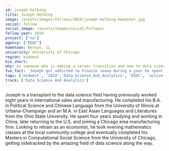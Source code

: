```yaml
---
id: joseph-helbing
title: Joseph Helbing
image: /assets/images/fellows/2024/joseph-helbing-headshot.jpg
social: fellow
social_image: /assets/images/social/fellows/
fellow_year: 2024
project: ["na"]
agency: ["EEOC"]
hometown: Berwyn, IL
university: University of Chicago
region: midwest
bio_short: 
why: As someone who is making a career transition and new to data science, the opportunities for mentorship and strong mutually supporting network of public service oriented colleagues at the USDC is exactly the kind of environment that fosters a growth mindset. I'm incredibly excited to join my USDC cohort to tackle important problems together.
fun_fact: 'Joseph got addicted to Finnish sauna during a year he spent living there, and one of his bucket list goals in life is to someday be invited to the sauna in the basement of the Finnish embassy in DC.'
tags: ['midwest', '2024','Data_Science_And_Analytics', 'EEOC', 'active']
track: ['Data Science And Analytics']
---
```


Joseph is a transplant to the data science field having previously worked eight years in international sales and manufacturing. He completed his B.A. in Political Science and Chinese Language from the University of Illinois at Urbana-Champaign and an M.A. in East Asian Languages and Literatures from the Ohio State University. He spent four years studying and working in China, later returning to the U.S. and joining a Chicago area manufacturing firm. Looking to retrain as an economist, he took evening mathematics classes at the local community college and eventually completed his Masters in Computational Social Science from the University of Chicago, getting sidetracked by the amazing field of data science along the way. 